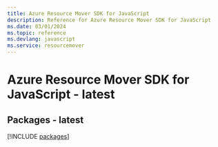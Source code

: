 ```yaml
---
title: Azure Resource Mover SDK for JavaScript
description: Reference for Azure Resource Mover SDK for JavaScript
ms.date: 03/01/2024
ms.topic: reference
ms.devlang: javascript
ms.service: resourcemover
---
```

# Azure Resource Mover SDK for JavaScript - latest
## Packages - latest
[!INCLUDE [packages](resource-mover-index.md)]